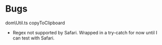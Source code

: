 # Bugs

dom\Util.ts copyToClipboard
 - Regex not supported by Safari. Wrapped in a try-catch for now until I can test with Safari.
